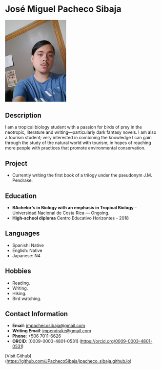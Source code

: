 # José Miguel Pacheco Sibaja
<img src="mugshot.jpeg" alt= "Picture" width="200px">


## Description
I am a tropical biology student with a passion for birds of prey in the neotropic, literature and writing—particularly dark fantasy novels. I am also a tourism student; very interested in combining the knowledge I can gain through the study of the natural world with tourism, in hopes of reaching more people with practices that promote environmental conservation.

## Project
* Currently writing the first book of a trilogy under the pseudonym J.M. Pendrake.


## Education
* **BAchelor's in Biology with an emphasis in Tropical Biology** - Universidad Nacional de Costa Rica — Ongoing.
*  **High-school diploma** Centro Educativo Horizontes - 2018

## Languages
* Spanish: Native
* English: Native
* Japanese: N4

## Hobbies
* Reading.
* Writing.
* Hiking.
* Bird watching.

## Contact Information
* **Email**: jmpachecosibaja@gmail.com
* **Writing Email**: jmpendrake@gmail.com
* **Phone**: +506 7011-6626
* **ORCID**: [0009-0003-4801-0531] (https://orcid.org/0009-0003-4801-0531)

[Visit Github] (https://github.com/JPachecoSibaja/jpacheco_sibaja.github.io)
  
